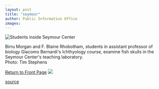 ```yaml
---
layout: post
title: "seymour"
author: Public Information Office
images:
---
```


![Students inside Seymour Center][1]

Birru Morgan and F. Blaine Rhobotham, students in assistant professor of biology Giacomo Bernardi's Ichthyology course, examine fish skulls in the Seymour Center's teaching laboratory.  
Photo: Tim Stephens

  
[Return to Front Page][2] ![ ][3]

[1]: ../art/seymour2.99-11-01.jpg
[2]: ../../index.html
[3]: ../../images/trans.gif

[source](http://www1.ucsc.edu/currents/99-00/11-08/seymour.photo.html "Permalink to seymour")
